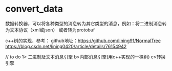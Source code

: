 # convert_data
数据转换器，可以将各种类型的消息转为其它类型的消息，例如：将二进制消息转为文本协议（xml或json）
或者转为protobuf

c++树的实现，参考：
github地址：https://github.com/lining91/NormalTree
https://blog.csdn.net/lining0420/article/details/76154942


// to do 
1> 二进制及文本消息引擎
b>内部消息引擎(用c++实现的一棵树)
c>转换引擎 

